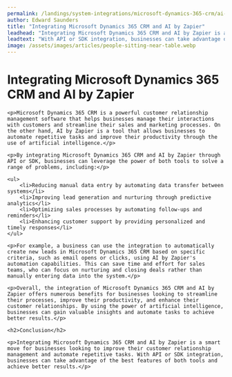 ```yaml
---
permalink: /landings/system-integrations/microsoft-dynamics-365-crm/ai-by-zapier
author: Edward Saunders
title: "Integrating Microsoft Dynamics 365 CRM and AI by Zapier"
leadhead: "Integrating Microsoft Dynamics 365 CRM and AI by Zapier is a smart move for businesses looking to improve their customer relationship management and automate repetitive tasks"
leadtext: "With API or SDK integration, businesses can take advantage of the best features of both tools and achieve better results."
image: /assets/images/articles/people-sitting-near-table.webp
---
```

<div class="arttext">
	<h1>Integrating Microsoft Dynamics 365 CRM and AI by Zapier</h1>

	<p>Microsoft Dynamics 365 CRM is a powerful customer relationship management software that helps businesses manage their interactions with customers and streamline their sales and marketing processes. On the other hand, AI by Zapier is a tool that allows businesses to automate repetitive tasks and improve their productivity through the use of artificial intelligence.</p>

	<p>By integrating Microsoft Dynamics 365 CRM and AI by Zapier through API or SDK, businesses can leverage the power of both tools to solve a range of problems, including:</p>

	<ul>
		<li>Reducing manual data entry by automating data transfer between systems</li>
		<li>Improving lead generation and nurturing through predictive analytics</li>
		<li>Optimizing sales processes by automating follow-ups and reminders</li>
		<li>Enhancing customer support by providing personalized and timely responses</li>
	</ul>

	<p>For example, a business can use the integration to automatically create new leads in Microsoft Dynamics 365 CRM based on specific criteria, such as email opens or clicks, using AI by Zapier's automation capabilities. This can save time and effort for sales teams, who can focus on nurturing and closing deals rather than manually entering data into the system.</p>

	<p>Overall, the integration of Microsoft Dynamics 365 CRM and AI by Zapier offers numerous benefits for businesses looking to streamline their processes, improve their productivity, and enhance their customer relationships. By using the power of artificial intelligence, businesses can gain valuable insights and automate tasks to achieve better results.</p>

	<h2>Conclusion</h2>

	<p>Integrating Microsoft Dynamics 365 CRM and AI by Zapier is a smart move for businesses looking to improve their customer relationship management and automate repetitive tasks. With API or SDK integration, businesses can take advantage of the best features of both tools and achieve better results.</p>

</div>